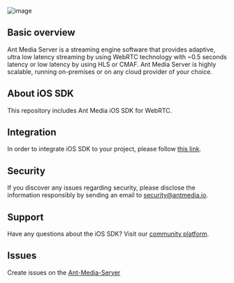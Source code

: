 ![image](https://user-images.githubusercontent.com/54481799/95862105-16cb0e00-0d6b-11eb-9087-88888889825d.png)

## Basic overview

Ant Media Server is a streaming engine software that provides adaptive, ultra low latency streaming by using WebRTC technology with ~0.5 seconds latency or low latency by using HLS or CMAF. Ant Media Server is highly scalable, running on-premises or on any cloud provider of your choice.

## About iOS SDK

This repository includes Ant Media iOS SDK for WebRTC. 

## Integration 

In order to integrate iOS SDK to your project, please follow [this link](https://resources.antmedia.io/docs/ios-sdk).

## Security 

If you discover any issues regarding security, please disclose the information responsibly by sending an email to security@antmedia.io.

## Support

Have any questions about the iOS SDK? Visit our [community platform](http://community.antmedia.io/).


## Issues
Create issues on the [Ant-Media-Server](https://github.com/ant-media/Ant-Media-Server/issues)
